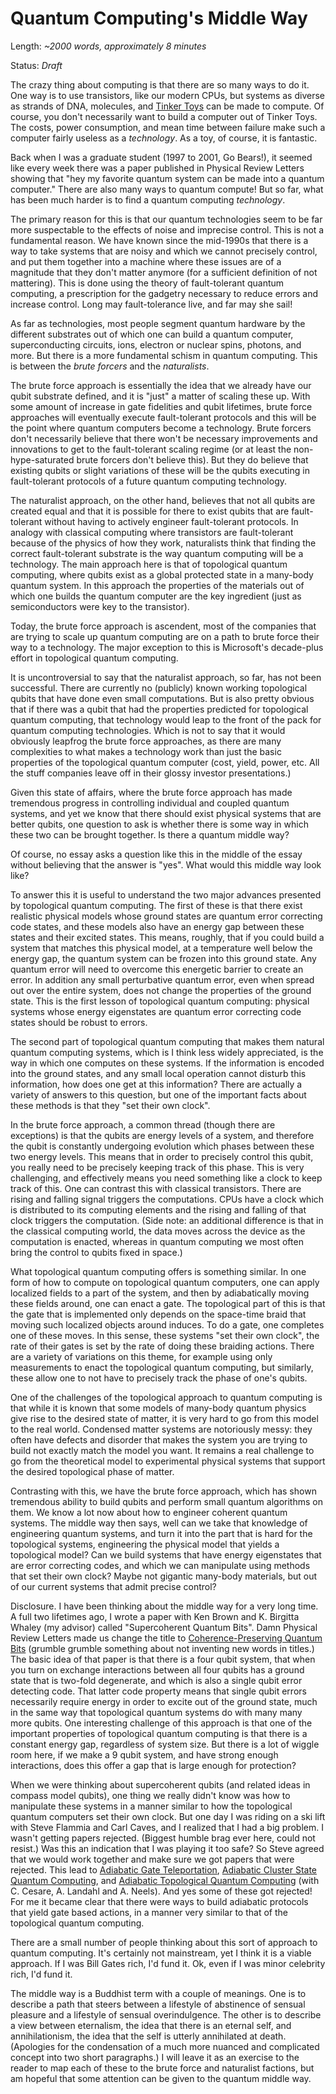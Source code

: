 # Quantum Computing's Middle Way

Length: *~2000 words, approximately 8 minutes*

Status: *Draft*

The crazy thing about computing is that there are so many ways to do it.
One way is to use transistors, like our modern CPUs, but systems as diverse 
as strands of DNA, molecules, and 
[Tinker Toys](http://ix.cs.uoregon.edu/~michaelh/110/ttoy/ttoy.html)
can be made to compute.  Of course, you don't necessarily want to build a 
computer out of Tinker Toys. The costs, power consumption, and mean time between
failure make such a computer fairly useless as a *technology*.  As a toy, 
of course, it is fantastic.

Back when I was a graduate student (1997 to 2001, Go Bears!), it seemed
like every week there was a paper published in Physical Review Letters showing
that "hey my favorite quantum system can be made into a quantum computer."
There are also many ways to quantum compute!  But so far, what has been
much harder is to find a quantum computing *technology*.

The primary reason for this is that our quantum technologies seem to
be far more suspectable to the effects of noise and imprecise control.
This is not a fundamental reason.  We have known since the mid-1990s that
there is a way to take systems that are noisy and which we cannot precisely
control, and put them together into a machine where these issues are of
a magnitude that they don't matter anymore (for a sufficient definition of
not mattering).  This is done using the theory of fault-tolerant 
quantum computing, a prescription for the gadgetry necessary to reduce
errors and increase control.  Long may fault-tolerance live, and
far may she sail!

As far as technologies, most people segment quantum hardware by the different 
substrates out of which one can build a quantum computer, superconducting 
circuits, ions, electron or nuclear spins, photons, and more.  But there is a
more fundamental schism in quantum computing.  This is between the 
*brute forcers* and the *naturalists*.

The brute force approach is essentially the idea that we already have our
qubit substrate defined, and it is "just" a matter of scaling these up.
With some amount of increase in gate fidelities and qubit lifetimes, brute
force approaches will eventually execute fault-tolerant protocols and this
will be the point where quantum computers become a technology.  Brute 
forcers don't necessarily believe that there won't be necessary improvements 
and innovations to get to the fault-tolerant scaling regime (or at least 
the non-hype-saturated brute forcers don't believe this).  But they do believe 
that existing qubits or slight variations of these will be the
qubits executing in fault-tolerant protocols of a future quantum 
computing technology.

The naturalist approach, on the other hand, believes that not all qubits 
are created equal and that it is possible for there to exist qubits 
that are fault-tolerant without having to actively engineer 
fault-tolerant protocols.  In analogy with classical computing 
where transistors are fault-tolerant because of the physics of how 
they work, naturalists think that finding the correct fault-tolerant 
substrate is the way quantum computing will be a technology. The main 
approach here is that of topological quantum computing, where qubits
exist as a global protected state in a many-body quantum system. In 
this approach the properties of the materials out of which one builds 
the quantum computer are the key ingredient (just as semiconductors 
were key to the transistor).

Today, the brute force approach is ascendent, most of the companies that
are trying to scale up quantum computing are on a path to brute force
their way to a technology.  The major exception to this is Microsoft's
decade-plus effort in topological quantum computing.  

It is uncontroversial to say that the naturalist approach, so far, 
has not been successful.  There are currently no (publicly) known 
working topological qubits that have done even small computations.
But is also pretty obvious that if there was a qubit that had the 
properties predicted for topological quantum computing, that 
technology would leap to the front of the pack for quantum computing 
technologies.  Which is not to say that it would  obviously leapfrog 
the brute force approaches, as there are many complexities to what 
makes a technology work than just the basic properties of the 
topological quantum computer (cost, yield, power, etc.  All the stuff 
companies leave off in their glossy investor presentations.)

Given this state of affairs, where the brute force approach has 
made tremendous progress in controlling individual and coupled quantum 
systems, and yet we know that there should exist physical systems that 
are better qubits, one question to ask is whether there is some way in 
which these two can be brought together.  Is there a quantum middle way?  

Of course, no essay asks a question like this in the middle of the essay
without believing that the answer is "yes".  What would this middle
way look like?

To answer this it is useful to understand the two major advances 
presented by topological quantum computing. The first of these is that
there exist realistic physical models whose ground states are quantum 
error correcting code states, and these models also have an energy gap 
between these states and their excited states. This means, roughly, 
that if you could build a system that matches this physical model, 
at a temperature well below the energy gap, the quantum system can
be frozen into this ground state. Any quantum error will need to 
overcome this energetic barrier to create an error. In addition 
any small perturbative quantum error, even when spread out 
over the entire system, does not change the properties of the ground 
state.  This is the first lesson of topological quantum computing:
physical systems whose energy eigenstates are quantum error correcting
code states should be robust to errors.

The second part of topological quantum computing that makes them
natural quantum computing systems, which is I think less widely 
appreciated, is the way in which one computes on these systems.
If the information is encoded into the ground states, and any small
local operation cannot disturb this information, how does one get
at this information?  There are actually a variety of answers to 
this question, but one of the important facts about these methods is
that they "set their own clock".

In the brute force approach, a common thread (though there are exceptions)
is that the qubits are energy levels of a system, and therefore the
qubit is constantly undergoing evolution which phases between
these two energy levels.  This means that in order to precisely control
this qubit, you really need to be precisely keeping track of this
phase.  This is very challenging, and effectively means you need 
something like a clock to keep track of this.  One can contrast
this with classical transistors.  There are rising and falling signal 
triggers the computations. CPUs have a clock which is distributed 
to its computing elements and the rising and falling of that clock
triggers the computation.  (Side note: an additional difference is that 
in the classical computing world, the data moves across the device as the
computation is enacted, whereas in quantum computing we most often
bring the control to qubits fixed in space.)

What topological quantum computing offers is something similar. In
one form of how to compute on topological quantum computers, one 
can apply localized fields to a part of the system, and then 
by adiabatically moving these fields around, one can enact a gate.
The topological part of this is that the gate that is implemented 
only depends on the space-time braid that moving such localized
objects around induces.  To do a gate, one completes one of these
moves.  In this sense, these systems "set their own clock", the 
rate of their gates is set by the rate of doing these braiding
actions.  There are a variety of variations on this theme, for
example using only measurements to enact the topological quantum
computing, but similarly, these allow one to not have to precisely
track the phase of one's qubits.

One of the challenges of the topological approach to quantum computing
is that while it is known that some models of many-body quantum
physics give rise to the desired state of matter, it is very hard
to go from this model to the real world.  Condensed matter systems
are notoriously messy: they often have defects and disorder that
makes the system you are trying to build not exactly match the model
you want.  It remains a real challenge to go from the theoretical
model to experimental physical systems that support the desired 
topological phase of matter.

Contrasting with this, we have the brute force approach, which has
shown tremendous ability to build qubits and perform small quantum
algorithms on them. We know a lot now about how to engineer coherent
quantum systems.  The middle way then says, well can we take that
knowledge of engineering quantum systems, and turn it into the 
part that is hard for the topological systems, engineering the 
physical model that yields a topological model?  Can we build systems
that have energy eigenstates that are error correcting codes, and
which we can manipulate using methods that set their own clock?  Maybe
not gigantic many-body materials, but out of our current systems that
admit precise control?

Disclosure. I have been thinking about the middle way for a very long
time.  A full two lifetimes ago, I wrote a paper with Ken Brown and
K. Birgitta Whaley (my advisor) called "Supercoherent Quantum Bits".
Damn Physical Review Letters made us change the title to 
[Coherence-Preserving Quantum Bits](https://arxiv.org/abs/quant-ph/0012018)
(grumble grumble something about not inventing new words in titles.)
The basic idea of that paper is that there is a four qubit system,
that when you turn on exchange interactions between all four qubits
has a ground state that is two-fold degenerate, and which is also
a single qubit error detecting code. That latter code property means
that single qubit errors necessarily require energy in order to 
excite out of the ground state, much in the same way that
topological quantum systems do with many many more qubits.  One 
interesting challenge of this approach is that one of the important
properties of topological quantum computing is that there is a 
constant energy gap, regardless of system size.  But there is a 
lot of wiggle room here, if we make a 9 qubit system, and have
strong enough interactions, does this offer a gap that is large
enough for protection?

When we were thinking about supercoherent qubits (and related ideas in
compass model qubits), one thing we really didn't know was how to 
manipulate these systems in a manner similar to how the topological
quantum computers set their own clock. But one day I was riding on a
ski lift with Steve Flammia and Carl Caves, and I realized that 
I had a big problem.  I wasn't getting papers rejected.  (Biggest
humble brag ever here, could not resist.) Was this an indication that
I was playing it too safe?  So Steve agreed that we would work together
and make sure we got papers that were rejected. This lead to
[Adiabatic Gate Teleportation](https://arxiv.org/abs/0905.0901),
[Adiabatic Cluster State Quantum Computing](https://arxiv.org/abs/0912.2098),
and [Adiabatic Topological Quantum Computing](https://arxiv.org/abs/1406.2690)
(with C. Cesare, A. Landahl and A. Neels).  And yes some of these
got rejected!  For me it became clear that there were ways to 
build adiabatic protocols that yield gate based actions, in a manner 
very similar to that of the topological quantum computing. 

There are a small number of people thinking about this sort of
approach to quantum computing.  It's certainly not mainstream, yet
I think it is a viable approach.  If I was Bill Gates rich, I'd fund
it.  Ok, even if I was minor celebrity rich, I'd fund it.

The middle way is a Buddhist term with a couple of meanings.  One is 
to describe a path that steers between a lifestyle of abstinence of 
sensual pleasure and a lifestyle of sensual overindulgence.  The other 
is to describe a view between eternalism, the idea that there is an
eternal self, and annihilationism, the idea that the self is utterly
annihilated at death.  (Apologies for the condensation of a much more
nuanced and complicated concept into two short paragraphs.)  I will
leave it as an exercise to the reader to map each of these to the
brute force and naturalist factions, but am hopeful that some 
attention can be given to the quantum middle way.


